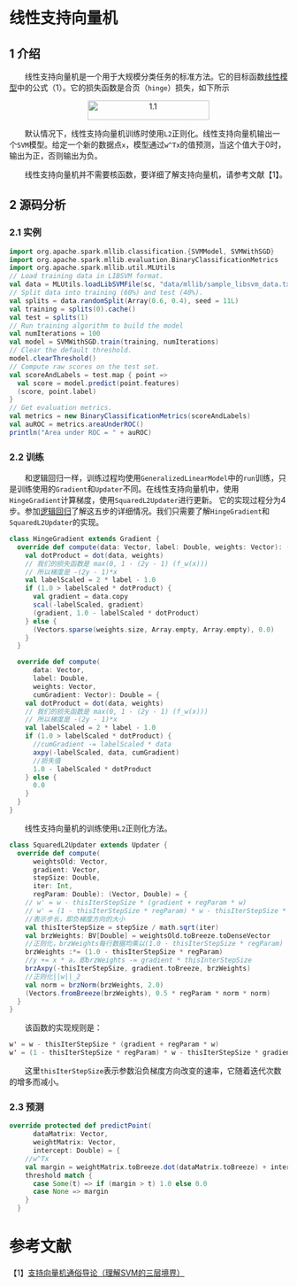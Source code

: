 # 线性支持向量机

## 1 介绍

&emsp;&emsp;线性支持向量机是一个用于大规模分类任务的标准方法。它的目标函数[线性模型](../readme.md)中的公式（1）。它的损失函数是合页（`hinge`）损失，如下所示

<div  align="center"><img src="tech/ml/linear/lsvm/imgs/1.1.png" width = "220" height = "35" alt="1.1" align="center" /></div>

&emsp;&emsp;默认情况下，线性支持向量机训练时使用`L2`正则化。线性支持向量机输出一个`SVM`模型。给定一个新的数据点`x`，模型通过`w^Tx`的值预测，当这个值大于0时，输出为正，否则输出为负。

&emsp;&emsp;线性支持向量机并不需要核函数，要详细了解支持向量机，请参考文献【1】。

## 2 源码分析

### 2.1 实例

```scala
import org.apache.spark.mllib.classification.{SVMModel, SVMWithSGD}
import org.apache.spark.mllib.evaluation.BinaryClassificationMetrics
import org.apache.spark.mllib.util.MLUtils
// Load training data in LIBSVM format.
val data = MLUtils.loadLibSVMFile(sc, "data/mllib/sample_libsvm_data.txt")
// Split data into training (60%) and test (40%).
val splits = data.randomSplit(Array(0.6, 0.4), seed = 11L)
val training = splits(0).cache()
val test = splits(1)
// Run training algorithm to build the model
val numIterations = 100
val model = SVMWithSGD.train(training, numIterations)
// Clear the default threshold.
model.clearThreshold()
// Compute raw scores on the test set.
val scoreAndLabels = test.map { point =>
  val score = model.predict(point.features)
  (score, point.label)
}
// Get evaluation metrics.
val metrics = new BinaryClassificationMetrics(scoreAndLabels)
val auROC = metrics.areaUnderROC()
println("Area under ROC = " + auROC)
```

### 2.2 训练

&emsp;&emsp;和逻辑回归一样，训练过程均使用`GeneralizedLinearModel`中的`run`训练，只是训练使用的`Gradient`和`Updater`不同。在线性支持向量机中，使用`HingeGradient`计算梯度，使用`SquaredL2Updater`进行更新。
它的实现过程分为4步。参加[逻辑回归](../逻辑回归/logic-regression.md)了解这五步的详细情况。我们只需要了解`HingeGradient`和`SquaredL2Updater`的实现。

```scala
class HingeGradient extends Gradient {
  override def compute(data: Vector, label: Double, weights: Vector): (Vector, Double) = {
    val dotProduct = dot(data, weights)
    // 我们的损失函数是 max(0, 1 - (2y - 1) (f_w(x)))
    // 所以梯度是 -(2y - 1)*x
    val labelScaled = 2 * label - 1.0
    if (1.0 > labelScaled * dotProduct) {
      val gradient = data.copy
      scal(-labelScaled, gradient)
      (gradient, 1.0 - labelScaled * dotProduct)
    } else {
      (Vectors.sparse(weights.size, Array.empty, Array.empty), 0.0)
    }
  }

  override def compute(
      data: Vector,
      label: Double,
      weights: Vector,
      cumGradient: Vector): Double = {
    val dotProduct = dot(data, weights)
    // 我们的损失函数是 max(0, 1 - (2y - 1) (f_w(x)))
    // 所以梯度是 -(2y - 1)*x
    val labelScaled = 2 * label - 1.0
    if (1.0 > labelScaled * dotProduct) {
      //cumGradient -= labelScaled * data
      axpy(-labelScaled, data, cumGradient)
      //损失值
      1.0 - labelScaled * dotProduct
    } else {
      0.0
    }
  }
}
```

&emsp;&emsp;线性支持向量机的训练使用`L2`正则化方法。

```scala
class SquaredL2Updater extends Updater {
  override def compute(
      weightsOld: Vector,
      gradient: Vector,
      stepSize: Double,
      iter: Int,
      regParam: Double): (Vector, Double) = {
    // w' = w - thisIterStepSize * (gradient + regParam * w)
    // w' = (1 - thisIterStepSize * regParam) * w - thisIterStepSize * gradient
    //表示步长，即负梯度方向的大小
    val thisIterStepSize = stepSize / math.sqrt(iter)
    val brzWeights: BV[Double] = weightsOld.toBreeze.toDenseVector
    //正则化，brzWeights每行数据均乘以(1.0 - thisIterStepSize * regParam)
    brzWeights :*= (1.0 - thisIterStepSize * regParam)
    //y += x * a，即brzWeights -= gradient * thisInterStepSize
    brzAxpy(-thisIterStepSize, gradient.toBreeze, brzWeights)
    //正则化||w||_2
    val norm = brzNorm(brzWeights, 2.0)
    (Vectors.fromBreeze(brzWeights), 0.5 * regParam * norm * norm)
  }
}
```
&emsp;&emsp;该函数的实现规则是：

```scala
w' = w - thisIterStepSize * (gradient + regParam * w)
w' = (1 - thisIterStepSize * regParam) * w - thisIterStepSize * gradient
```
&emsp;&emsp;这里`thisIterStepSize`表示参数沿负梯度方向改变的速率，它随着迭代次数的增多而减小。

### 2.3 预测

```scala
override protected def predictPoint(
      dataMatrix: Vector,
      weightMatrix: Vector,
      intercept: Double) = {
    //w^Tx
    val margin = weightMatrix.toBreeze.dot(dataMatrix.toBreeze) + intercept
    threshold match {
      case Some(t) => if (margin > t) 1.0 else 0.0
      case None => margin
    }
  }
```

# 参考文献

【1】[支持向量机通俗导论（理解SVM的三层境界）](http://blog.csdn.net/macyang/article/details/38782399)


